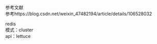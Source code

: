 参考文献  
参考https://blog.csdn.net/weixin_47482194/article/details/106528032

redis  
模式：cluster  
api：lettuce  
